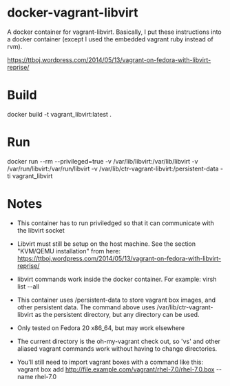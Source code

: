 docker-vagrant-libvirt
======================

A docker container for vagrant-libvirt. Basically, I put these instructions into a docker container (except I used the embedded vagrant ruby instead of rvm).

https://ttboj.wordpress.com/2014/05/13/vagrant-on-fedora-with-libvirt-reprise/

Build
=====
docker build -t vagrant_libvirt:latest .


Run
===
docker run --rm --privileged=true -v /var/lib/libvirt:/var/lib/libvirt -v /var/run/libvirt:/var/run/libvirt -v /var/lib/ctr-vagrant-libvirt:/persistent-data -ti vagrant_libvirt


Notes
=====
* This container has to run priviledged so that it can communicate with the libvirt socket

* Libvirt must still be setup on the host machine. See the section "KVM/QEMU installation" from here: https://ttboj.wordpress.com/2014/05/13/vagrant-on-fedora-with-libvirt-reprise/

* libvirt commands work inside the docker container. For example: virsh list --all

* This container uses /persistent-data to store vagrant box images, and other persistent data. The command above uses /var/lib/ctr-vagrant-libvirt as the persistent directory, but any directory can be used.

* Only tested on Fedora 20 x86_64, but may work elsewhere

* The current directory is the oh-my-vagrant check out, so 'vs' and other aliased vagrant commands work without having to change directories.

* You'll still need to import vagrant boxes with a command like this:
  vagrant box add http://file.example.com/vagrant/rhel-7.0/rhel-7.0.box --name rhel-7.0
